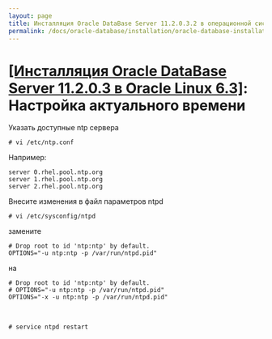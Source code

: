```yaml
---
layout: page
title: Инсталляция Oracle DataBase Server 11.2.0.3.2 в операционной системе Oracle Linux 6.3 x86_64
permalink: /docs/oracle-database/installation/oracle-database-installation/single-instance/simple/linux/6.3/oracle/11.2/setup-actual-time/
---
```


# <a href="/docs/oracle-database/installation/oracle-database-installation/single-instance/simple/linux/6.3/oracle/11.2/">[Инсталляция Oracle DataBase Server 11.2.0.3 в Oracle Linux 6.3]</a>: Настройка актуального времени


Указать доступные ntp сервера

	# vi /etc/ntp.conf


Например:

	server 0.rhel.pool.ntp.org
	server 1.rhel.pool.ntp.org
	server 2.rhel.pool.ntp.org


Внесите изменения в файл параметров ntpd

	# vi /etc/sysconfig/ntpd

замените

	# Drop root to id 'ntp:ntp' by default.
	OPTIONS="-u ntp:ntp -p /var/run/ntpd.pid"


на

	# Drop root to id 'ntp:ntp' by default.
	# OPTIONS="-u ntp:ntp -p /var/run/ntpd.pid"
	OPTIONS="-x -u ntp:ntp -p /var/run/ntpd.pid"

<br/>

	# service ntpd restart
